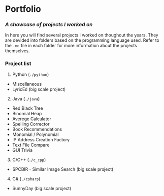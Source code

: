 # Portfolio
### *A showcase of projects I worked on*
In here you will find several projects I worked on thoughout the years. They are devided into folders based on the programming language used. Refer to the `.md` file in each folder for more information about the projects themselves.

### Project list
1. Python (`./python`)
 * Miscellaneous
 * LyricEd (big scale project)
2. Java (`./java`)
 * Red Black Tree
 * Binomial Heap
 * Averege Calculator
 * Spelling Corrector
 * Book Recommendations
 * Monomial / Polynomial
 * IP Address Creation Factory
 * Text File Compare
 * GUI Trivia
3. C/C++ (`./c_cpp`)
 * SPCBIR - Similar Image Search (big scale project)
4. C# (`./csharp`)
 * SunnyDay (big scale project)
